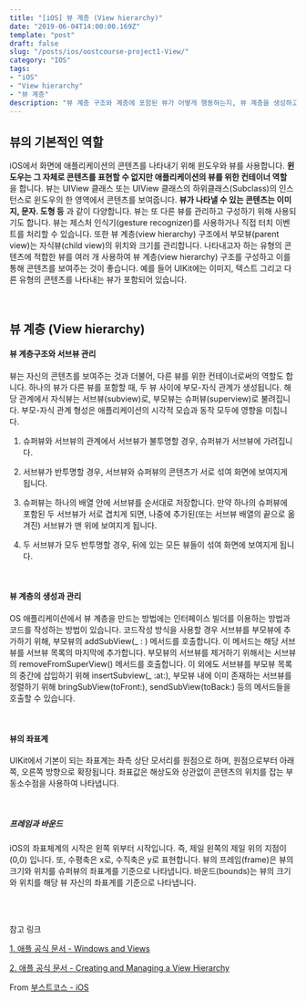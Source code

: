 ```yaml
---
title: "[iOS] 뷰 계층 (View hierarchy)"
date: "2019-06-04T14:00:00.169Z"  
template: "post"  
draft: false  
slug: "/posts/ios/oostcourse-project1-View/"  
category: "IOS"  
tags:  
- "iOS"  
- "View hierarchy"
- "뷰 계층"
description: "뷰 계층 구조와 계층에 포함된 뷰가 어떻게 행동하는지, 뷰 계층을 생성하고 관리하는 방법을 알아봅시다."  
---
```



## 뷰의 기본적인 역할

iOS에서 화면에 애플리케이션의 콘텐츠를 나타내기 위해 윈도우와 뷰를 사용합니다. **윈도우는 그 자체로 콘텐츠를 표현할 수 없지만 애플리케이션의 뷰를 위한 컨테이너 역할** 을 합니다. 뷰는 UIView 클래스 또는 UIView 클래스의 하위클래스(Subclass)의 인스턴스로 윈도우의 한 영역에서 콘텐츠를 보여줍니다. **뷰가 나타낼 수 있는 콘텐츠는 이미지, 문자. 도형 등** 과 같이 다양합니다. 뷰는 또 다른 뷰를 관리하고 구성하기 위해 사용되기도 합니다.
뷰는 제스처 인식기(gesture recognizer)를 사용하거나 직접 터치 이벤트를 처리할 수 있습니다. 또한 뷰 계층(view hierarchy) 구조에서 부모뷰(parent view)는 자식뷰(child view)의 위치와 크기를 관리합니다.
나타내고자 하는 유형의 콘텐츠에 적합한 뷰를 여러 개 사용하여 뷰 계층(view hierarchy) 구조를 구성하고 이를 통해 콘텐츠를 보여주는 것이 좋습니다. 예를 들어 UIKit에는 이미지, 텍스트 그리고 다른 유형의 콘텐츠를 나타내는 뷰가 포함되어 있습니다.

<br>

## 뷰 계층 (View hierarchy)

#### 뷰 계층구조와 서브뷰 관리

뷰는 자신의 콘텐츠를 보여주는 것과 더불어, 다른 뷰를 위한 컨테이너로써의 역할도 합니다. 하나의 뷰가 다른 뷰를 포함할 때, 두 뷰 사이에 부모-자식 관계가 생성됩니다. 해당 관계에서 자식뷰는 서브뷰(subview)로, 부모뷰는 슈퍼뷰(superview)로 불려집니다. 부모-자식 관계 형성은 애플리케이션의 시각적 모습과 동작 모두에 영향을 미칩니다.

1. 슈퍼뷰와 서브뷰의 관계에서 서브뷰가 불투명할 경우, 슈퍼뷰가 서브뷰에 가려집니다.

2. 서브뷰가 반투명할 경우, 서브뷰와 슈퍼뷰의 콘텐츠가 서로 섞여 화면에 보여지게 됩니다.

3. 슈퍼뷰는 하나의 배열 안에 서브뷰를 순서대로 저장합니다. 만약 하나의 슈퍼뷰에 포함된 두 서브뷰가 서로 겹치게 되면, 나중에 추가된(또는 서브뷰 배열의 끝으로 옮겨진) 서브뷰가 맨 위에 보여지게 됩니다.

4. 두 서브뷰가 모두 반투명할 경우, 뒤에 있는 모든 뷰들이 섞여 화면에 보여지게 됩니다.

<br>

#### 뷰 계층의 생성과 관리

OS 애플리케이션에서 뷰 계층을 만드는 방법에는 인터페이스 빌더를 이용하는 방법과 코드를 작성하는 방법이 있습니다.
코드작성 방식을 사용할 경우 서브뷰를 부모뷰에 추가하기 위해, 부모뷰의 addSubView(_ : ) 메서드를 호출합니다. 이 메서드는 해당 서브뷰를 서브뷰 목록의 마지막에 추가합니다. 부모뷰의 서브뷰를 제거하기 위해서는 서브뷰의 removeFromSuperView() 메서드를 호출합니다. 이 외에도 서브뷰를 부모뷰 목록의 중간에 삽입하기 위해 insertSubview(_ :at:), 부모뷰 내에 이미 존재하는 서브뷰를 정렬하기 위해 bringSubView(toFront:), sendSubView(toBack:) 등의 메서드들을 호출할 수 있습니다.

<br>

#### 뷰의 좌표계

UIKit에서 기본이 되는 좌표계는 좌측 상단 모서리를 원점으로 하며, 원점으로부터 아래쪽, 오른쪽 방향으로 확장됩니다. 좌표값은 해상도와 상관없이 콘텐츠의 위치를 잡는 부동소수점을 사용하여 나타냅니다.

<br>

##### 프레임과 바운드

iOS의 좌표체계의 시작은 왼쪽 위부터 시작입니다. 즉, 제일 왼쪽의 제일 위의 지점이 (0,0) 입니다. 또, 수평축은 x로, 수직축은 y로 표현합니다.
뷰의 프레임(frame)은 뷰의 크기와 위치를 슈퍼뷰의 좌표계를 기준으로 나타냅니다. 바운드(bounds)는 뷰의 크기와 위치를 해당 뷰 자신의 좌표계를 기준으로 나타냅니다.

<br>
<br>

참고 링크

[1. 애플 공식 문서 - Windows and Views](https://developer.apple.com/library/archive/documentation/WindowsViews/Conceptual/ViewPG_iPhoneOS/Introduction/Introduction.html)

[2. 애플 공식 문서 - Creating and Managing a View Hierarchy](https://developer.apple.com/library/archive/documentation/WindowsViews/Conceptual/ViewPG_iPhoneOS/CreatingViews/CreatingViews.html#//apple_ref/doc/uid/TP40009503-CH5-SW47)

From [부스트코스 - iOS](https://www.edwith.org/boostcourse-ios/)
